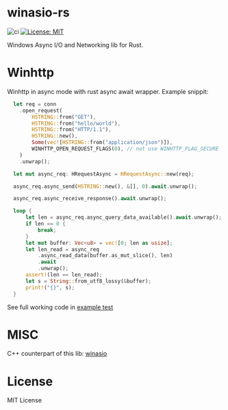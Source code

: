 # winasio-rs
![ci](https://github.com/youyuanwu/winasio-rs/actions/workflows/build.yaml/badge.svg)
[![License: MIT](https://img.shields.io/badge/License-MIT-yellow.svg)](https://raw.githubusercontent.com/youyuanwu/winasio-rs/main/LICENSE)

Windows Async I/O and Networking lib for Rust.

# Winhttp
Winhttp in async mode with rust async await wrapper.
Example snippit:
```rs
  let req = conn
    .open_request(
        HSTRING::from("GET"),
        HSTRING::from("hello/world"),
        HSTRING::from("HTTP/1.1"),
        HSTRING::new(),
        Some(vec![HSTRING::from("application/json")]),
        WINHTTP_OPEN_REQUEST_FLAGS(0), // not use WINHTTP_FLAG_SECURE
    )
    .unwrap();

  let mut async_req: HRequestAsync = HRequestAsync::new(req);

  async_req.async_send(HSTRING::new(), &[], 0).await.unwrap();

  async_req.async_receive_response().await.unwrap();

  loop {
      let len = async_req.async_query_data_available().await.unwrap();
      if len == 0 {
          break;
      }
      let mut buffer: Vec<u8> = vec![0; len as usize];
      let len_read = async_req
          .async_read_data(buffer.as_mut_slice(), len)
          .await
          .unwrap();
      assert!(len == len_read);
      let s = String::from_utf8_lossy(&buffer);
      print!("{}", s);
  }
```
See full working code in [example test](./tests/test.rs)

# MISC
C++ counterpart of this lib: [winasio](https://github.com/youyuanwu/winasio)

# License
MIT License
